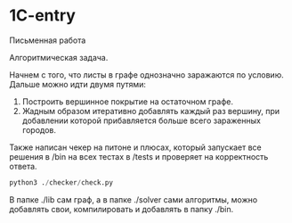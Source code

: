 # 1C-entry
Письменная работа

Алгоритмическая задача.

Начнем с того, что листы в графе однозначно заражаются по условию. Дальше можно идти двумя путями:

1. Построить вершинное покрытие на остаточном графе.
2. Жадным образом итеративно добавлять каждый раз вершину, при добавлении которой прибавляется больше всего зараженных городов.

Также написан чекер на питоне и плюсах, который запускает все решения в /bin на всех тестах в /tests и проверяет на корректность ответа.

```python
python3 ./checker/check.py
```

В папке ./lib сам граф, а в папке ./solver сами алгоритмы, можно добавлять свои, компилировать и добавлять в папку ./bin.